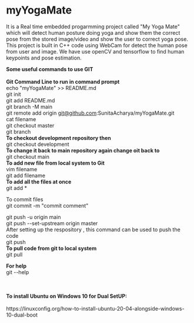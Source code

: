 # myYogaMate
It is a Real time embedded progarmming project called "My Yoga Mate" which will detect human posture doing yoga and show them the correct pose from the stored image/video and show the user to correct yoga pose. <br/>
This project is built in C++ code using WebCam for detect the human pose from user and image. We have use openCV and tensorflow to find human keypoints and pose estimation. <br/>

<b>Some useful commands to use GIT </b>
<br/>
<br/>
<b>Git Command Line to run in command prompt</b> <br/>
echo "myYogaMate" >> README.md <br/>
git init <br/>
git add README.md <br/>
git branch -M main <br/>
git remote add origin git@github.com:SunitaAcharya/myYogaMate.git   <br/>
cat filename <br/>
git checkout master <br/>
git branch <br/>
<b>To checkout development repository then </b> <br/>
git checkout development <br/>
<b>To change it back to main repository again change oit back to </b><br/>
git checkout main <br/>
<b>To add new file from local system to Git</b>
<br/>
vim filename <br/>
git add filename <br/>
<b>To add all the files at once </b><br/>
git add * 

To commit files <br/>
git commit -m "commit comment" <br/>

git push -u origin main   <br/>
git push --set-upstream origin master <br/>
After setting up the respository , this command can be used to push the code <br/>
git push <br/>
<b> To pull code from git to local system </b>
<br/>
git pull <br/>

<b>For help</b>
<br/>
git --help <br/>



<br/>
<br/>
<b> To install Ubuntu on Windows 10 for Dual SetUP: </b><br/>
<br/>
https://linuxconfig.org/how-to-install-ubuntu-20-04-alongside-windows-10-dual-boot



